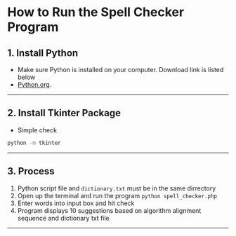 # How to Run the Spell Checker Program

## 1. Install Python
- Make sure Python is installed on your computer. Download link is listed below
- [Python.org](https://www.python.org/downloads/). 
---

## 2. Install Tkinter Package
- Simple check
```bash
python -m tkinter
```
---

## 3. Process
1. Python script file and `dictionary.txt` must be in the same dirrectory
2. Open up the terminal and run the program `python spell_checker.php`
3. Enter words into input box and hit check
4. Program displays 10 suggestions based on algorithm alignment sequence and dictionary txt file
---
